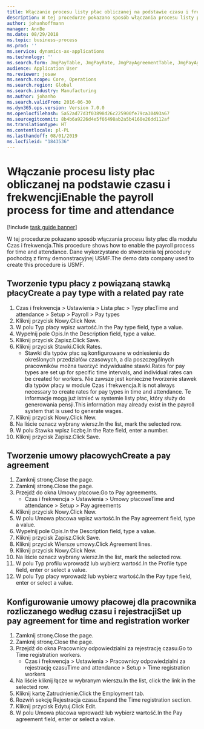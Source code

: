 ```yaml
---
title: Włączanie procesu listy płac obliczanej na podstawie czasu i frekwencji
description: W tej procedurze pokazano sposób włączania procesu listy płac dla modułu Czas i frekwencja.
author: johanhoffmann
manager: AnnBe
ms.date: 08/29/2018
ms.topic: business-process
ms.prod: ''
ms.service: dynamics-ax-applications
ms.technology: ''
ms.search.form: JmgPayTable, JmgPayRate, JmgPayAgreementTable, JmgPayAgreementLine, HcmWorker
audience: Application User
ms.reviewer: josaw
ms.search.scope: Core, Operations
ms.search.region: Global
ms.search.industry: Manufacturing
ms.author: johanho
ms.search.validFrom: 2016-06-30
ms.dyn365.ops.version: Version 7.0.0
ms.openlocfilehash: 5a52ad77d3f03898d26c225900fe79ca30493a67
ms.sourcegitcommit: 8b4b6a9226d4e5f66498ab2a5b4160e26dd112af
ms.translationtype: HT
ms.contentlocale: pl-PL
ms.lasthandoff: 08/01/2019
ms.locfileid: "1843536"
---
```

# <a name="enable-the-payroll-process-for-time-and-attendance"></a><span data-ttu-id="ddd8d-103">Włączanie procesu listy płac obliczanej na podstawie czasu i frekwencji</span><span class="sxs-lookup"><span data-stu-id="ddd8d-103">Enable the payroll process for time and attendance</span></span>

[!include [task guide banner](../../includes/task-guide-banner.md)]

<span data-ttu-id="ddd8d-104">W tej procedurze pokazano sposób włączania procesu listy płac dla modułu Czas i frekwencja.</span><span class="sxs-lookup"><span data-stu-id="ddd8d-104">This procedure shows how to enable the payroll process for time and attendance.</span></span> <span data-ttu-id="ddd8d-105">Dane wykorzystane do stworzenia tej procedury pochodzą z firmy demonstracyjnej USMF.</span><span class="sxs-lookup"><span data-stu-id="ddd8d-105">The demo data company used to create this procedure is USMF.</span></span>


## <a name="create-a-pay-type-with-a-related-pay-rate"></a><span data-ttu-id="ddd8d-106">Tworzenie typu płacy z powiązaną stawką płacy</span><span class="sxs-lookup"><span data-stu-id="ddd8d-106">Create a pay type with a related pay rate</span></span>
1. <span data-ttu-id="ddd8d-107">Czas i frekwencja > Ustawienia > Lista płac > Typy płac</span><span class="sxs-lookup"><span data-stu-id="ddd8d-107">Time and attendance > Setup > Payroll > Pay types</span></span>
2. <span data-ttu-id="ddd8d-108">Kliknij przycisk Nowy.</span><span class="sxs-lookup"><span data-stu-id="ddd8d-108">Click New.</span></span>
3. <span data-ttu-id="ddd8d-109">W polu Typ płacy wpisz wartość.</span><span class="sxs-lookup"><span data-stu-id="ddd8d-109">In the Pay type field, type a value.</span></span>
4. <span data-ttu-id="ddd8d-110">Wypełnij pole Opis.</span><span class="sxs-lookup"><span data-stu-id="ddd8d-110">In the Description field, type a value.</span></span>
5. <span data-ttu-id="ddd8d-111">Kliknij przycisk Zapisz.</span><span class="sxs-lookup"><span data-stu-id="ddd8d-111">Click Save.</span></span>
6. <span data-ttu-id="ddd8d-112">Kliknij przycisk Stawki.</span><span class="sxs-lookup"><span data-stu-id="ddd8d-112">Click Rates.</span></span>
    * <span data-ttu-id="ddd8d-113">Stawki dla typów płac są konfigurowane w odniesieniu do określonych przedziałów czasowych, a dla poszczególnych pracowników można tworzyć indywidualne stawki.</span><span class="sxs-lookup"><span data-stu-id="ddd8d-113">Rates for pay types are set up for specific time intervals, and individual rates can be created for workers.</span></span> <span data-ttu-id="ddd8d-114">Nie zawsze jest konieczne tworzenie stawek dla typów płacy w module Czas i frekwencja.</span><span class="sxs-lookup"><span data-stu-id="ddd8d-114">It is not always necessary to create rates for pay types in time and attendance.</span></span> <span data-ttu-id="ddd8d-115">Te informacje mogą już istnieć w systemie listy płac, który służy do generowania pensji.</span><span class="sxs-lookup"><span data-stu-id="ddd8d-115">This information may already exist in the payroll system that is used to generate wages.</span></span>  
7. <span data-ttu-id="ddd8d-116">Kliknij przycisk Nowy.</span><span class="sxs-lookup"><span data-stu-id="ddd8d-116">Click New.</span></span>
8. <span data-ttu-id="ddd8d-117">Na liście oznacz wybrany wiersz.</span><span class="sxs-lookup"><span data-stu-id="ddd8d-117">In the list, mark the selected row.</span></span>
9. <span data-ttu-id="ddd8d-118">W polu Stawka wpisz liczbę.</span><span class="sxs-lookup"><span data-stu-id="ddd8d-118">In the Rate field, enter a number.</span></span>
10. <span data-ttu-id="ddd8d-119">Kliknij przycisk Zapisz.</span><span class="sxs-lookup"><span data-stu-id="ddd8d-119">Click Save.</span></span>

## <a name="create-a-pay-agreement"></a><span data-ttu-id="ddd8d-120">Tworzenie umowy płacowych</span><span class="sxs-lookup"><span data-stu-id="ddd8d-120">Create a pay agreement</span></span>
1. <span data-ttu-id="ddd8d-121">Zamknij stronę.</span><span class="sxs-lookup"><span data-stu-id="ddd8d-121">Close the page.</span></span>
2. <span data-ttu-id="ddd8d-122">Zamknij stronę.</span><span class="sxs-lookup"><span data-stu-id="ddd8d-122">Close the page.</span></span>
3. <span data-ttu-id="ddd8d-123">Przejdź do okna Umowy płacowe.</span><span class="sxs-lookup"><span data-stu-id="ddd8d-123">Go to Pay agreements.</span></span>
    * <span data-ttu-id="ddd8d-124">Czas i frekwencja > Ustawienia > Umowy płacowe</span><span class="sxs-lookup"><span data-stu-id="ddd8d-124">Time and attendance > Setup > Pay agreements</span></span>  
4. <span data-ttu-id="ddd8d-125">Kliknij przycisk Nowy.</span><span class="sxs-lookup"><span data-stu-id="ddd8d-125">Click New.</span></span>
5. <span data-ttu-id="ddd8d-126">W polu Umowa płacowa wpisz wartość.</span><span class="sxs-lookup"><span data-stu-id="ddd8d-126">In the Pay agreement field, type a value.</span></span>
6. <span data-ttu-id="ddd8d-127">Wypełnij pole Opis.</span><span class="sxs-lookup"><span data-stu-id="ddd8d-127">In the Description field, type a value.</span></span>
7. <span data-ttu-id="ddd8d-128">Kliknij przycisk Zapisz.</span><span class="sxs-lookup"><span data-stu-id="ddd8d-128">Click Save.</span></span>
8. <span data-ttu-id="ddd8d-129">Kliknij przycisk Wiersze umowy.</span><span class="sxs-lookup"><span data-stu-id="ddd8d-129">Click Agreement lines.</span></span>
9. <span data-ttu-id="ddd8d-130">Kliknij przycisk Nowy.</span><span class="sxs-lookup"><span data-stu-id="ddd8d-130">Click New.</span></span>
10. <span data-ttu-id="ddd8d-131">Na liście oznacz wybrany wiersz.</span><span class="sxs-lookup"><span data-stu-id="ddd8d-131">In the list, mark the selected row.</span></span>
11. <span data-ttu-id="ddd8d-132">W polu Typ profilu wprowadź lub wybierz wartość.</span><span class="sxs-lookup"><span data-stu-id="ddd8d-132">In the Profile type field, enter or select a value.</span></span>
12. <span data-ttu-id="ddd8d-133">W polu Typ płacy wprowadź lub wybierz wartość.</span><span class="sxs-lookup"><span data-stu-id="ddd8d-133">In the Pay type field, enter or select a value.</span></span>

## <a name="set-up-pay-agreement-for-time-and-registration-worker"></a><span data-ttu-id="ddd8d-134">Konfigurowanie umowy płacowej dla pracownika rozliczanego według czasu i rejestracji</span><span class="sxs-lookup"><span data-stu-id="ddd8d-134">Set up pay agreement for time and registration worker</span></span>
1. <span data-ttu-id="ddd8d-135">Zamknij stronę.</span><span class="sxs-lookup"><span data-stu-id="ddd8d-135">Close the page.</span></span>
2. <span data-ttu-id="ddd8d-136">Zamknij stronę.</span><span class="sxs-lookup"><span data-stu-id="ddd8d-136">Close the page.</span></span>
3. <span data-ttu-id="ddd8d-137">Przejdź do okna Pracownicy odpowiedzialni za rejestrację czasu.</span><span class="sxs-lookup"><span data-stu-id="ddd8d-137">Go to Time registration workers.</span></span>
    * <span data-ttu-id="ddd8d-138">Czas i frekwencja > Ustawienia > Pracownicy odpowiedzialni za rejestrację czasu</span><span class="sxs-lookup"><span data-stu-id="ddd8d-138">Time and attendance > Setup > Time registration workers</span></span>  
4. <span data-ttu-id="ddd8d-139">Na liście kliknij łącze w wybranym wierszu.</span><span class="sxs-lookup"><span data-stu-id="ddd8d-139">In the list, click the link in the selected row.</span></span>
5. <span data-ttu-id="ddd8d-140">Kliknij kartę Zatrudnienie.</span><span class="sxs-lookup"><span data-stu-id="ddd8d-140">Click the Employment tab.</span></span>
6. <span data-ttu-id="ddd8d-141">Rozwiń sekcję Rejestracja czasu.</span><span class="sxs-lookup"><span data-stu-id="ddd8d-141">Expand the Time registration section.</span></span>
7. <span data-ttu-id="ddd8d-142">Kliknij przycisk Edytuj.</span><span class="sxs-lookup"><span data-stu-id="ddd8d-142">Click Edit.</span></span>
8. <span data-ttu-id="ddd8d-143">W polu Umowa płacowa wprowadź lub wybierz wartość.</span><span class="sxs-lookup"><span data-stu-id="ddd8d-143">In the Pay agreement field, enter or select a value.</span></span>

